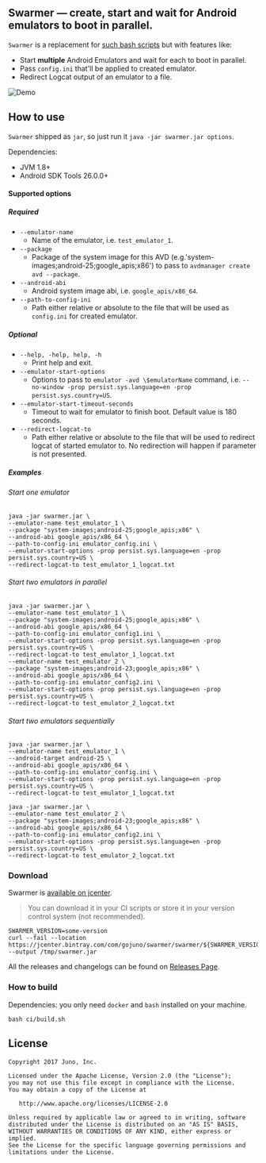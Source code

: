## Swarmer — create, start and wait for Android emulators to boot in parallel.

`Swarmer` is a replacement for [such bash scripts](https://github.com/travis-ci/travis-cookbooks/blob/master/community-cookbooks/android-sdk/files/default/android-wait-for-emulator) but with features like:

* Start **multiple** Android Emulators and wait for each to boot in parallel.
* Pass `config.ini` that'll be applied to created emulator.
* Redirect Logcat output of an emulator to a file.

![Demo](swarmer/swarmer.gif)

## How to use

`Swarmer` shipped as `jar`, so just run it `java -jar swarmer.jar options`.

Dependencies:

* JVM 1.8+
* Android SDK Tools 26.0.0+

#### Supported options

##### Required

* `--emulator-name`
  * Name of the emulator, i.e. `test_emulator_1`.
* `--package`
  * Package of the system image for this AVD (e.g.'system-images;android-25;google_apis;x86') to pass to `avdmanager create avd --package`.
* `--android-abi`
  * Android system image abi, i.e. `google_apis/x86_64`.
* `--path-to-config-ini`
  * Path either relative or absolute to the file that will be used as `config.ini` for created emulator.

##### Optional

* `--help, -help, help, -h`
  * Print help and exit.
* `--emulator-start-options`
  * Options to pass to `emulator -avd \$emulatorName` command, i.e. `--no-window -prop persist.sys.language=en -prop persist.sys.country=US`.
* `--emulator-start-timeout-seconds`
  * Timeout to wait for emulator to finish boot. Default value is 180 seconds.
* `--redirect-logcat-to`
  * Path either relative or absolute to the file that will be used to redirect logcat of started emulator to. No redirection will happen if parameter is not presented.

##### Examples

###### Start one emulator

```console
java -jar swarmer.jar \
--emulator-name test_emulator_1 \
--package "system-images;android-25;google_apis;x86" \
--android-abi google_apis/x86_64 \
--path-to-config-ini emulator_config.ini \
--emulator-start-options -prop persist.sys.language=en -prop persist.sys.country=US \
--redirect-logcat-to test_emulator_1_logcat.txt
```

###### Start two emulators in parallel

```console
java -jar swarmer.jar \
--emulator-name test_emulator_1 \
--package "system-images;android-25;google_apis;x86" \
--android-abi google_apis/x86_64 \
--path-to-config-ini emulator_config1.ini \
--emulator-start-options -prop persist.sys.language=en -prop persist.sys.country=US \
--redirect-logcat-to test_emulator_1_logcat.txt
--emulator-name test_emulator_2 \
--package "system-images;android-23;google_apis;x86" \
--android-abi google_apis/x86_64 \
--path-to-config-ini emulator_config2.ini \
--emulator-start-options -prop persist.sys.language=en -prop persist.sys.country=US \
--redirect-logcat-to test_emulator_2_logcat.txt
```

###### Start two emulators sequentially

```console
java -jar swarmer.jar \
--emulator-name test_emulator_1 \
--android-target android-25 \
--android-abi google_apis/x86_64 \
--path-to-config-ini emulator_config.ini \
--emulator-start-options -prop persist.sys.language=en -prop persist.sys.country=US \
--redirect-logcat-to test_emulator_1_logcat.txt

java -jar swarmer.jar \
--emulator-name test_emulator_2 \
--package "system-images;android-23;google_apis;x86" \
--android-abi google_apis/x86_64 \
--path-to-config-ini emulator_config2.ini \
--emulator-start-options -prop persist.sys.language=en -prop persist.sys.country=US \
--redirect-logcat-to test_emulator_2_logcat.txt
```

### Download

Swarmer is [available on jcenter](https://jcenter.bintray.com/com/gojuno/swarmer).

>You can download it in your CI scripts or store it in your version control system (not recommended).

```console
SWARMER_VERSION=some-version
curl --fail --location https://jcenter.bintray.com/com/gojuno/swarmer/swarmer/${SWARMER_VERSION}/swarmer-${SWARMER_VERSION}.jar --output /tmp/swarmer.jar
```

All the releases and changelogs can be found on [Releases Page](https://github.com/gojuno/swarmer/releases).

### How to build

Dependencies: you only need `docker` and `bash` installed on your machine.

```console
bash ci/build.sh
```

## License

```
Copyright 2017 Juno, Inc.

Licensed under the Apache License, Version 2.0 (the "License");
you may not use this file except in compliance with the License.
You may obtain a copy of the License at

   http://www.apache.org/licenses/LICENSE-2.0

Unless required by applicable law or agreed to in writing, software
distributed under the License is distributed on an "AS IS" BASIS,
WITHOUT WARRANTIES OR CONDITIONS OF ANY KIND, either express or implied.
See the License for the specific language governing permissions and
limitations under the License.
```
